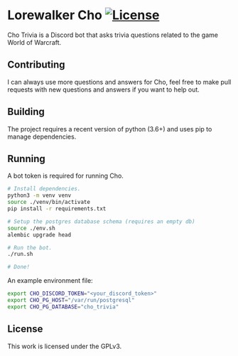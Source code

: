 # Lorewalker Cho [![License](https://img.shields.io/badge/license-GPLv3-blue.svg)](COPYING)

Cho Trivia is a Discord bot that asks trivia questions related to the game
World of Warcraft.

## Contributing

I can always use more questions and answers for Cho, feel free to make pull
requests with new questions and answers if you want to help out.

## Building

The project requires a recent version of python (3.6+) and uses pip to manage
dependencies.

## Running

A bot token is required for running Cho.

```bash
# Install dependencies.
python3 -m venv venv
source ./venv/bin/activate
pip install -r requirements.txt

# Setup the postgres database schema (requires an empty db)
source ./env.sh
alembic upgrade head

# Run the bot.
./run.sh

# Done!
```

An example environment file:

```bash
export CHO_DISCORD_TOKEN="<your_discord_token>"
export CHO_PG_HOST="/var/run/postgresql"
export CHO_PG_DATABASE="cho_trivia"
```

## License

This work is licensed under the GPLv3.
